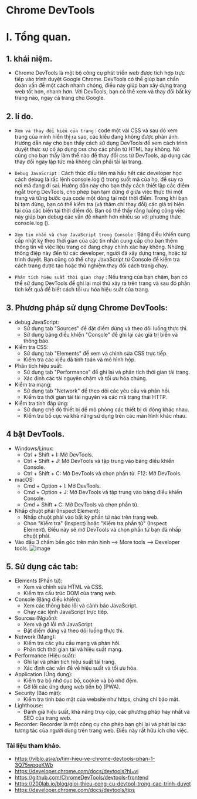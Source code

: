 # Chrome DevTools

# I. Tổng quan.
## 1. khái niệm.
- Chrome DevTools là một bộ công cụ phát triển web được tích hợp trực tiếp vào trình duyệt Google Chrome. DevTools có thể giúp bạn chẩn đoán vấn đề một cách nhanh chóng, điều này giúp bạn xây dựng trang web tốt hơn, nhanh hơn. Với DevTools, bạn có thể xem và thay đổi bất kỳ trang nào, ngay cả trang chủ Google.
## 2. lí do.
- ``Xem và thay đổi kiểu của trang`` : code một vài CSS và sau đó xem trang của mình hiển thị ra sao, các kiểu đang không được phản ánh. Hướng dẫn này cho bạn thấy cách sử dụng DevTools để xem cách trình duyệt thực sự có áp dụng css cho các phần tử HTML hay không. Nó cũng cho bạn thấy làm thế nào để thay đổi css từ DevTools, áp dụng các thay đổi ngay lập tức mà không cần phải tải lại trang.

- ``Debug JavaScript`` :  Cách thức đầu tiên mà hầu hết các developer học cách debug là rắc lệnh console.log () trong suốt mã của họ, để suy ra nơi mã đang đi sai. Hướng dẫn này cho bạn thấy cách thiết lập các điểm ngắt trong DevTools, cho phép bạn tạm dừng ở giữa việc thực thi một trang và từng bước qua code một dòng tại một thời điểm. Trong khi bạn bị tạm dừng, bạn có thể kiểm tra (và thậm chí thay đổi) các giá trị hiện tại của các biến tại thời điểm đó. Bạn có thể thấy rằng luồng công việc này giúp bạn debug các vấn đề nhanh hơn nhiều so với phương thức console.log ().

- ``Xem tin nhắn và chạy JavaScript trong Console`` : Bảng điều khiển cung cấp nhật ký theo thời gian của các tin nhắn cung cấp cho bạn thêm thông tin về việc liệu trang có đang chạy chính xác hay không. Những thông điệp này đến từ các developer, người đã xây dựng trang, hoặc từ trình duyệt. Bạn cũng có thể chạy JavaScript từ Console để kiểm tra cách trang được tạo hoặc thử nghiệm thay đổi cách trang chạy.

- ``Phân tích hiệu suất thời gian chạy`` : Nếu trang của bạn chậm, bạn có thể sử dụng DevTools để ghi lại mọi thứ xảy ra trên trang và sau đó phân tích kết quả để biết cách tối ưu hóa hiệu suất của trang.
## 3. Phương pháp sử dụng Chrome DevTools:
- debug JavaScript:
    + Sử dụng tab "Sources" để đặt điểm dừng và theo dõi luồng thực thi.
    + Sử dụng bảng điều khiển "Console" để ghi lại các giá trị biến và thông báo.
- Kiểm tra CSS:
    + Sử dụng tab "Elements" để xem và chỉnh sửa CSS trực tiếp.
    + Kiểm tra các kiểu đã tính toán và mô hình hộp.
- Phân tích hiệu suất:
    + Sử dụng tab "Performance" để ghi lại và phân tích thời gian tải trang.
    + Xác định các tài nguyên chậm và tối ưu hóa chúng.
- Kiểm tra mạng:
    + Sử dụng tab "Network" để theo dõi các yêu cầu và phản hồi.
    + Kiểm tra thời gian tải tài nguyên và các mã trạng thái HTTP.
- Kiểm tra tính đáp ứng:
    + Sử dụng chế độ thiết bị để mô phỏng các thiết bị di động khác nhau.
    + Kiểm tra bố cục và khả năng sử dụng trên các màn hình khác nhau.
## 4 bật DevTools.
- Windows/Linux:
    + Ctrl + Shift + I: Mở DevTools.
    + Ctrl + Shift + J: Mở DevTools và tập trung vào bảng điều khiển Console.
    + Ctrl + Shift + C: Mở DevTools và chọn phần tử.
F12: Mở DevTools.
- macOS:
    + Cmd + Option + I: Mở DevTools.
    + Cmd + Option + J: Mở DevTools và tập trung vào bảng điều khiển Console.
    + Cmd + Shift + C: Mở DevTools và chọn phần tử.
- Nhấp chuột phải (Inspect Element):
    + Nhấp chuột phải vào bất kỳ phần tử nào trên trang web.
    + Chọn "Kiểm tra" (Inspect) hoặc "Kiểm tra phần tử" (Inspect Element). Điều này sẽ mở DevTools và chọn phần tử bạn đã nhấp chuột phải.
- Vào dấu 3 chấm bền góc trên màn hình --> More tools --> Developer tools.
![image](https://github.com/user-attachments/assets/b4ea4ba4-6f4c-4ba7-8b24-4da40347cef5)
## 5. Sử dụng các tab:
- Elements (Phần tử):
    + Xem và chỉnh sửa HTML và CSS.
    + Kiểm tra cấu trúc DOM của trang web.
- Console (Bảng điều khiển):
    + Xem các thông báo lỗi và cảnh báo JavaScript.
    + Chạy các lệnh JavaScript trực tiếp.
- Sources (Nguồn):
    + Xem và gỡ lỗi mã JavaScript.
    + Đặt điểm dừng và theo dõi luồng thực thi.
- Network (Mạng):
    + Kiểm tra các yêu cầu mạng và phản hồi.
    + Phân tích thời gian tải và hiệu suất mạng.
- Performance (Hiệu suất):
    + Ghi lại và phân tích hiệu suất tải trang.
    + Xác định các vấn đề về hiệu suất và tối ưu hóa.
- Application (Ứng dụng):
    + Kiểm tra bộ nhớ cục bộ, cookie và bộ nhớ đệm.
    + Gỡ lỗi các ứng dụng web tiến bộ (PWA).
- Security (Bảo mật):
    + Kiểm tra tính bảo mật của website như https, chứng chỉ bảo mật.
- Lighthouse:
    + Đánh giá hiệu suất, khả năng truy cập, các phương pháp hay nhất và SEO của trang web.
- Recorder: Recorder là một công cụ cho phép bạn ghi lại và phát lại các tương tác của người dùng trên trang web. Điều này rất hữu ích cho việc.

### Tài liệu tham khảo.
- https://viblo.asia/p/tim-hieu-ve-chrome-devtools-phan-1-3Q75wpqeKWb
- https://developer.chrome.com/docs/devtools?hl=vi
- https://github.com/ChromeDevTools/devtools-frontend
- https://200lab.io/blog/gioi-thieu-cong-cu-devtool-trong-cac-trinh-duyet
- https://developer.chrome.com/docs/devtools/tips
